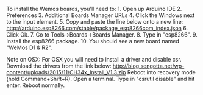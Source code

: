 To install the Wemos boards, you'll need to:
	1. Open up Arduino IDE
	2. Preferences
	3. Additional Boards Manager URLs
	4. Click the Windows next to the input element.
	5. Copy and paste the line below onto a new line:
		http://arduino.esp8266.com/stable/package_esp8266com_index.json
	6. Click Ok.
	7. Go to Tools->Boards->Boards Manager.
	8. Type in "esp8266".
	9. Install the esp8266 package.
	10. You should see a new board named "WeMos D1 & R2".

Note on OSX:
	For OSX you will need to install a driver and disable csr.
	Download the drivers from the link below:
		http://blog.sengotta.net/wp-content/uploads/2015/11/CH34x_Install_V1.3.zip
	Reboot into recovery mode (hold Command+Shift+R).
	Open a terminal.
	Type in "csrutil disable" and hit enter.
	Reboot normally.
